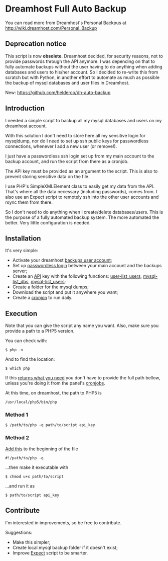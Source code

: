 Dreamhost Full Auto Backup
==========================

You can read more from Dreamhost's Personal Backpus at <http://wiki.dreamhost.com/Personal_Backup>


Deprecation notice
------------------

This script is now **obsolete**. Dreamhost decided, for security reasons, not to provide passwords through the API anymore. I was depending on that to fully automate backups without the user having to do anything when adding databases and users to his/her account. So I decided to re-write this from scratch but with Python, in another effort to automate as much as possible the backup of mysql databases and user files in Dreamhost.

New: https://github.com/helderco/dh-auto-backup


Introduction
------------

I needed a simple script to backup all my mysql databases and users on my dreamhost account. 

With this solution I don't need to store here all my sensitive login for mysqldump, nor do I need to 
set up ssh public keys for passwordless connections, whenever I add a new user (or remove!).

I just have a passwordless ssh login set up from my main account to the backup account, and run the 
script from there as a cronjob.

The API key must be provided as an argument to the script. This is also to prevent storing sensitive 
data on the file.

I use PHP's SimpleXMLElement class to easily get my data from the API. That's where all the data 
necessary (including passwords), comes from. I also use an Expect script to remotely ssh into the 
other user accounts and rsync them from there.

So I don't need to do anything when I create/delete databases/users. This is the purpose of a fully 
automated backup system. The more automated the better. Very little configuration is needed.


Installation
------------

It's very simple:

*   Activate your dreamhost [backups user account](http://wiki.dreamhost.com/Personal_Backup);
*   Set up [passwordless login](http://wiki.dreamhost.com/Ssh#Passwordless_Login) between your 
    main account and the backups server;
*   Create an [API](http://wiki.dreamhost.com/Api) key with the following functions: 
    [user-list_users](http://wiki.dreamhost.com/Api#user-list_users), 
    [mysql-list_dbs](http://wiki.dreamhost.com/Api#mysql-list_dbs), 
    [mysql-list_users](http://wiki.dreamhost.com/Api#mysql-list_users);
*   Create a folder for the mysql dumps;
*   Download the script and put it anywhere you want;
*   Create a [cronjon](http://wiki.dreamhost.com/Goodies_Control_Panel#Cron_Jobs) to run daily.


Execution
---------

Note that you can give the script any name you want. Also, make sure you provide a path to a PHP5 version. 

You can check with:

`$ php -v`

And to find the location:

`$ which php`

If this [returns what you need](http://wiki.dreamhost.com/Enabling_the_use_of_PHP5_by_default_in_the_shell) 
you don't have to provide the full path bellow, unless you're doing it from the panel's 
[cronjobs](https://panel.dreamhost.com/?tree=goodies.cron).

At this time, on dreamhost, the path to PHP5 is

`/usr/local/php5/bin/php`


### Method 1 ###

`$ /path/to/php -q path/to/script api_key`


### Method 2 ###

[Add this](http://www.php-cli.com/php-cli-tutorial.shtml#first) to the beginning of the file

`#!/path/to/php -q`

...then make it executable with

`$ chmod u+x path/to/script`

...and run it as

`$ path/to/script api_key`


Contribute
----------

I'm interested in improvements, so be free to contribute.

Suggestions: 

*   Make this simpler; 
*   Create local mysql backup folder if it doesn't exist;
*   Improve [Expect](http://expect.nist.gov/) script to be smarter.
